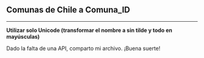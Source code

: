 ## Comunas de Chile a Comuna_ID
---

**Utilizar solo Unicode (transformar el nombre a sin tilde y todo en mayúsculas)**

Dado la falta de una API, comparto mi archivo. ¡Buena suerte!
